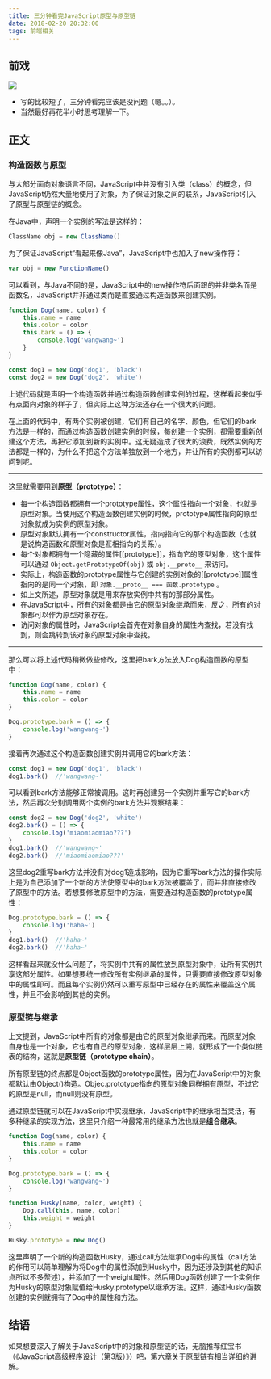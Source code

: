 ```yaml
---
title: 三分钟看完JavaScript原型与原型链
date: 2018-02-20 20:32:00
tags: 前端相关
---
```


## 前戏

![](http://upload-images.jianshu.io/upload_images/8017344-5602a5b6d4f26458.png?imageMogr2/auto-orient/strip%7CimageView2/2/w/1240)

- 写的比较短了，三分钟看完应该是没问题（嗯。。）。
- 当然最好再花半小时思考理解一下。

## 正文

### 构造函数与原型

与大部分面向对象语言不同，JavaScript中并没有引入类（class）的概念，但JavaScript仍然大量地使用了对象，为了保证对象之间的联系，JavaScript引入了原型与原型链的概念。

在Java中，声明一个实例的写法是这样的：

``` Java
ClassName obj = new ClassName()
```

为了保证JavaScript“看起来像Java”，JavaScript中也加入了new操作符：

``` JavaScript
var obj = new FunctionName()
```

可以看到，与Java不同的是，JavaScript中的new操作符后面跟的并非类名而是函数名，JavaScript并非通过类而是直接通过构造函数来创建实例。

``` JavaScript
function Dog(name, color) {
    this.name = name
    this.color = color
    this.bark = () => {
        console.log('wangwang~')
    }
}

const dog1 = new Dog('dog1', 'black')
const dog2 = new Dog('dog2', 'white')
```

上述代码就是声明一个构造函数并通过构造函数创建实例的过程，这样看起来似乎有点面向对象的样子了，但实际上这种方法还存在一个很大的问题。

在上面的代码中，有两个实例被创建，它们有自己的名字、颜色，但它们的bark方法是一样的，而通过构造函数创建实例的时候，每创建一个实例，都需要重新创建这个方法，再把它添加到新的实例中。这无疑造成了很大的浪费，既然实例的方法都是一样的，为什么不把这个方法单独放到一个地方，并让所有的实例都可以访问到呢。

****
这里就需要用到**原型（prototype）**：
- 每一个构造函数都拥有一个prototype属性，这个属性指向一个对象，也就是原型对象。当使用这个构造函数创建实例的时候，prototype属性指向的原型对象就成为实例的原型对象。
- 原型对象默认拥有一个constructor属性，指向指向它的那个构造函数（也就是说构造函数和原型对象是互相指向的关系）。
- 每个对象都拥有一个隐藏的属性[[prototype]]，指向它的原型对象，这个属性可以通过
 `Object.getPrototypeOf(obj)` 或 `obj.__proto__` 来访问。
- 实际上，构造函数的prototype属性与它创建的实例对象的[[prototype]]属性指向的是同一个对象，即 `对象.__proto__ === 函数.prototype` 。
- 如上文所述，原型对象就是用来存放实例中共有的那部分属性。
- 在JavaScript中，所有的对象都是由它的原型对象继承而来，反之，所有的对象都可以作为原型对象存在。
- 访问对象的属性时，JavaScript会首先在对象自身的属性内查找，若没有找到，则会跳转到该对象的原型对象中查找。
***

那么可以将上述代码稍微做些修改，这里把bark方法放入Dog构造函数的原型中：

``` JavaScript
function Dog(name, color) {
    this.name = name
    this.color = color
}

Dog.prototype.bark = () => {
    console.log('wangwang~')
}
```

接着再次通过这个构造函数创建实例并调用它的bark方法：

``` JavaScript
const dog1 = new Dog('dog1', 'black')
dog1.bark()  //'wangwang~'
```

可以看到bark方法能够正常被调用。这时再创建另一个实例并重写它的bark方法，然后再次分别调用两个实例的bark方法并观察结果：

``` JavaScript
const dog2 = new Dog('dog2', 'white')
dog2.bark() = () => {
    console.log('miaomiaomiao???')
}
dog1.bark()  //'wangwang~'
dog2.bark()  //'miaomiaomiao???'
```

这里dog2重写bark方法并没有对dog1造成影响，因为它重写bark方法的操作实际上是为自己添加了一个新的方法使原型中的bark方法被覆盖了，而并非直接修改了原型中的方法。若想要修改原型中的方法，需要通过构造函数的prototype属性：

``` JavaScript
Dog.prototype.bark = () => {
    console.log('haha~')
}
dog1.bark()  //'haha~'
dog2.bark()  //'haha~'
```

这样看起来就没什么问题了，将实例中共有的属性放到原型对象中，让所有实例共享这部分属性。如果想要统一修改所有实例继承的属性，只需要直接修改原型对象中的属性即可。而且每个实例仍然可以重写原型中已经存在的属性来覆盖这个属性，并且不会影响到其他的实例。

### 原型链与继承

上文提到，JavaScript中所有的对象都是由它的原型对象继承而来。而原型对象自身也是一个对象，它也有自己的原型对象，这样层层上溯，就形成了一个类似链表的结构，这就是**原型链（prototype chain）**。

所有原型链的终点都是Object函数的prototype属性，因为在JavaScript中的对象都默认由Object()构造。Objec.prototype指向的原型对象同样拥有原型，不过它的原型是null，而null则没有原型。

通过原型链就可以在JavaScript中实现继承，JavaScript中的继承相当灵活，有多种继承的实现方法，这里只介绍一种最常用的继承方法也就是**组合继承**。

``` JavaScript
function Dog(name, color) {
    this.name = name
    this.color = color
}

Dog.prototype.bark = () => {
    console.log('wangwang~')
}

function Husky(name, color, weight) {
    Dog.call(this, name, color)
    this.weight = weight
}

Husky.prototype = new Dog()
```

这里声明了一个新的构造函数Husky，通过call方法继承Dog中的属性（call方法的作用可以简单理解为将Dog中的属性添加到Husky中，因为还涉及到其他的知识点所以不多赘述），并添加了一个weight属性。然后用Dog函数创建了一个实例作为Husky的原型对象赋值给Husky.prototype以继承方法。这样，通过Husky函数创建的实例就拥有了Dog中的属性和方法。

## 结语

如果想要深入了解关于JavaScript中的对象和原型链的话，无脑推荐红宝书（《JavaScript高级程序设计（第3版）》）吧，第六章关于原型链有相当详细的讲解。
